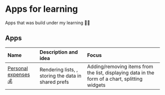 # Apps for learning

Apps that was build under my learning 👨‍💻

## Apps

| Name | Description and idea | Focus |
| :--------  | :--------- | :--- |
| [Personal expenses 💰](https://github.com/hardioi/apps-for-learning/tree/develop/personal_expenses) | Rendering lists, , storing the data in shared prefs | Adding/removing items from the list, displaying data in the form of a chart, splitting widgets | Responsive & adaptive UI, first touch to business logic, core widgets|
